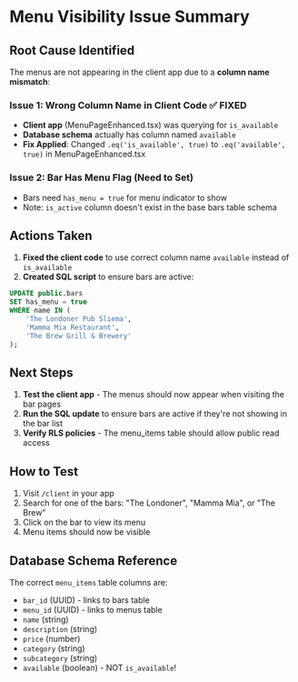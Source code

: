 # Menu Visibility Issue Summary

## Root Cause Identified

The menus are not appearing in the client app due to a **column name mismatch**:

### Issue 1: Wrong Column Name in Client Code ✅ FIXED
- **Client app** (MenuPageEnhanced.tsx) was querying for `is_available`
- **Database schema** actually has column named `available`
- **Fix Applied**: Changed `.eq('is_available', true)` to `.eq('available', true)` in MenuPageEnhanced.tsx

### Issue 2: Bar Has Menu Flag (Need to Set)
- Bars need `has_menu = true` for menu indicator to show
- Note: `is_active` column doesn't exist in the base bars table schema

## Actions Taken

1. **Fixed the client code** to use correct column name `available` instead of `is_available`
2. **Created SQL script** to ensure bars are active:

```sql
UPDATE public.bars 
SET has_menu = true
WHERE name IN (
    'The Londoner Pub Sliema', 
    'Mamma Mia Restaurant', 
    'The Brew Grill & Brewery'
);
```

## Next Steps

1. **Test the client app** - The menus should now appear when visiting the bar pages
2. **Run the SQL update** to ensure bars are active if they're not showing in the bar list
3. **Verify RLS policies** - The menu_items table should allow public read access

## How to Test

1. Visit `/client` in your app
2. Search for one of the bars: "The Londoner", "Mamma Mia", or "The Brew"
3. Click on the bar to view its menu
4. Menu items should now be visible

## Database Schema Reference

The correct `menu_items` table columns are:
- `bar_id` (UUID) - links to bars table
- `menu_id` (UUID) - links to menus table  
- `name` (string)
- `description` (string)
- `price` (number)
- `category` (string)
- `subcategory` (string)
- `available` (boolean) - NOT `is_available`! 
